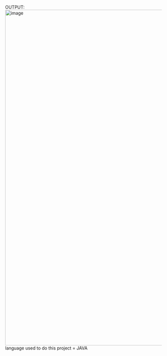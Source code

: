OUTPUT:
<img width="1920" height="1080" alt="image" src="https://github.com/user-attachments/assets/9c0104e9-b9ea-4e80-9ba1-411556e25d30" />
language used to do this project = JAVA
